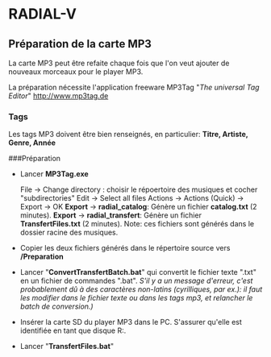 # RADIAL-V

## Préparation de la carte MP3

La carte MP3 peut être refaite chaque fois que l'on veut ajouter de nouveaux morceaux pour le player MP3.

La préparation nécessite l'application freeware MP3Tag "*The universal Tag Editor*" http://www.mp3tag.de



### Tags

Les tags MP3 doivent être bien renseignés, en particulier: **Titre, Artiste, Genre, Année**

###Préparation

* Lancer **MP3Tag.exe**

   File → Change directory : choisir le répoertoire des musiques et cocher "subdirectories"
   Edit → Select all files
   Actions → Actions (Quick) → Export → OK
   **Export** → **radial_catalog**:  Génère un fichier **catalog.txt** (2 minutes).
   **Export** → **radial_transfert**: Génère un fichier **TransfertFiles.txt** (2 minutes).
   Note:  ces fichiers sont générés dans le dossier racine des musiques.

* Copier les deux fichiers générés dans le répertoire source vers **/Preparation**

* Lancer "**ConvertTransfertBatch.bat**" qui convertit le fichier texte ".txt" en un fichier de commandes ".bat". *S'il y a un message d'erreur, c'est probablement dû à des caractères non-latins (cyrilliques, par ex.): il faut les modifier dans le fichier texte ou dans les tags mp3, et relancher le batch de conversion.)*
* Insérer la carte SD du player MP3 dans le PC. S'assurer qu'elle est identifiée en tant que disque R:.
* Lancer "**TransfertFiles.bat**"


